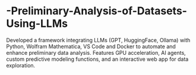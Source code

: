 # -Preliminary-Analysis-of-Datasets-Using-LLMs
Developed a framework integrating LLMs (GPT, HuggingFace, Ollama) with Python, Wolfram Mathematica, VS Code and Docker to automate and enhance preliminary data analysis. Features GPU acceleration, AI agents, custom predictive modeling functions, and an interactive web app for data exploration.
